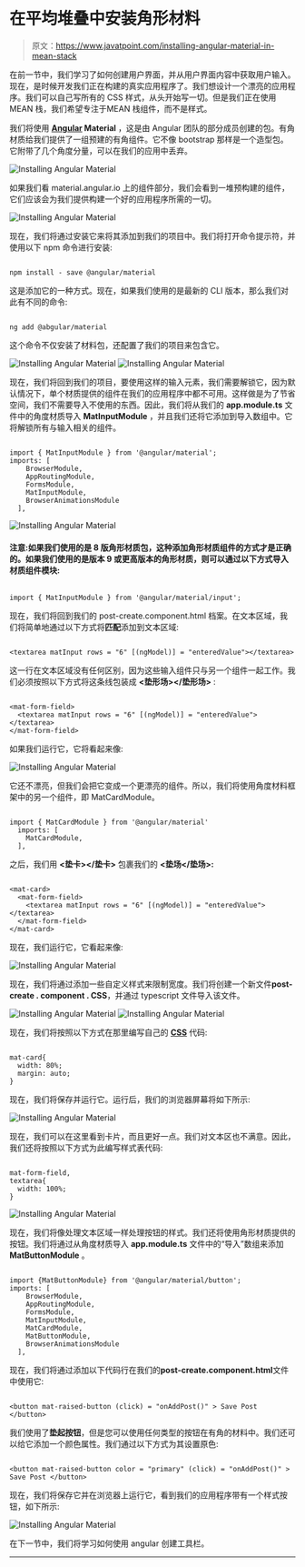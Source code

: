 # 在平均堆叠中安装角形材料

> 原文：<https://www.javatpoint.com/installing-angular-material-in-mean-stack>

在前一节中，我们学习了如何创建用户界面，并从用户界面内容中获取用户输入。现在，是时候开发我们正在构建的真实应用程序了。我们想设计一个漂亮的应用程序。我们可以自己写所有的 CSS 样式，从头开始写一切。但是我们正在使用MEAN 栈，我们希望专注于MEAN 栈组件，而不是样式。

我们将使用 **[Angular](https://www.javatpoint.com/angularjs-tutorial) Material** ，这是由 Angular 团队的部分成员创建的包。有角材质给我们提供了一组预建的有角组件。它不像 bootstrap 那样是一个造型包。它附带了几个角度分量，可以在我们的应用中丢弃。

![Installing Angular Material](img/7a81b09c1e932f8a2557f6cf05ba6b1b.png)

如果我们看 material.angular.io 上的组件部分，我们会看到一堆预构建的组件，它们应该会为我们提供构建一个好的应用程序所需的一切。

![Installing Angular Material](img/cd407e6bc32af18f0d0538308c4773d0.png)

现在，我们将通过安装它来将其添加到我们的项目中。我们将打开命令提示符，并使用以下 npm 命令进行安装:

```

npm install - save @angular/material

```

这是添加它的一种方式。现在，如果我们使用的是最新的 CLI 版本，那么我们对此有不同的命令:

```

ng add @abgular/material

```

这个命令不仅安装了材料包，还配置了我们的项目来包含它。

![Installing Angular Material](img/c89820180ab175c27064d94bf277f511.png)
![Installing Angular Material](img/29b8ad4ee5340f086a6354ac1ad25a55.png)

现在，我们将回到我们的项目，要使用这样的输入元素，我们需要解锁它，因为默认情况下，单个材质提供的组件在我们的应用程序中都不可用。这样做是为了节省空间，我们不需要导入不使用的东西。因此，我们将从我们的 **app.module.ts** 文件中的角度材质导入 **MatInputModule** ，并且我们还将它添加到导入数组中。它将解锁所有与输入相关的组件。

```

import { MatInputModule } from '@angular/material';  
imports: [
    BrowserModule,
    AppRoutingModule,
    FormsModule,
    MatInputModule,
    BrowserAnimationsModule
  ],

```

![Installing Angular Material](img/6cd7d6ae1ff77f1894cb000cde77ec55.png)

#### 注意:如果我们使用的是 8 版角形材质包，这种添加角形材质组件的方式才是正确的。如果我们使用的是版本 9 或更高版本的角形材质，则可以通过以下方式导入材质组件模块:

```

import { MatInputModule } from '@angular/material/input'; 

```

现在，我们将回到我们的 post-create.component.html 档案。在文本区域，我们将简单地通过以下方式将**匹配**添加到文本区域:

```

<textarea matInput rows = "6" [(ngModel)] = "enteredValue"></textarea>

```

这一行在文本区域没有任何区别，因为这些输入组件只与另一个组件一起工作。我们必须按照以下方式将这条线包装成 **<垫形场></垫形场>** :

```

<mat-form-field>
  <textarea matInput rows = "6" [(ngModel)] = "enteredValue"></textarea>
</mat-form-field>

```

如果我们运行它，它将看起来像:

![Installing Angular Material](img/00ea0294d9fbe3ecfbc172c63a99f8de.png)

它还不漂亮，但我们会把它变成一个更漂亮的组件。所以，我们将使用角度材料框架中的另一个组件，即 MatCardModule。

```

import { MatCardModule } from '@angular/material'
  imports: [
    MatCardModule,
  ],

```

之后，我们用 **<垫卡></垫卡>** 包裹我们的 **<垫场</垫场>:**

```

<mat-card>
  <mat-form-field>
    <textarea matInput rows = "6" [(ngModel)] = "enteredValue"></textarea>
  </mat-form-field>
</mat-card>

```

现在，我们运行它，它看起来像:

![Installing Angular Material](img/4a43a3e08ce9db7eec139f2008582bf8.png)

现在，我们将通过添加一些自定义样式来限制宽度。我们将创建一个新文件**post-create . component . CSS**，并通过 typescript 文件导入该文件。

![Installing Angular Material](img/185ef8117da213ab15deedb33126cc0c.png)
![Installing Angular Material](img/010e85ffc545da606c1413de71e43417.png)

现在，我们将按照以下方式在那里编写自己的 **[CSS](https://www.javatpoint.com/css-tutorial)** 代码:

```

mat-card{
  width: 80%;
  margin: auto;
}

```

现在，我们将保存并运行它。运行后，我们的浏览器屏幕将如下所示:

![Installing Angular Material](img/ef4c95d5b71ff5a3a39dcc7bb8db39f9.png)

现在，我们可以在这里看到卡片，而且更好一点。我们对文本区也不满意。因此，我们还将按照以下方式为此编写样式表代码:

```

mat-form-field,
textarea{
  width: 100%;
}

```

![Installing Angular Material](img/1184594345cbb197f54e7575a8d1c44a.png)

现在，我们将像处理文本区域一样处理按钮的样式。我们还将使用角形材质提供的按钮。我们将通过从角度材质导入 **app.module.ts** 文件中的“导入”数组来添加 **MatButtonModule** 。

```

import {MatButtonModule} from '@angular/material/button';
imports: [
    BrowserModule,
    AppRoutingModule,
    FormsModule,
    MatInputModule,
    MatCardModule,
    MatButtonModule,
    BrowserAnimationsModule
  ],

```

现在，我们将通过添加以下代码行在我们的**post-create.component.html**文件中使用它:

```

<button mat-raised-button (click) = "onAddPost()" > Save Post </button>

```

我们使用了**垫起按钮**，但是您可以使用任何类型的按钮在有角的材料中。我们还可以给它添加一个颜色属性。我们通过以下方式为其设置原色:

```

<button mat-raised-button color = "primary" (click) = "onAddPost()" > Save Post </button>

```

现在，我们将保存它并在浏览器上运行它，看到我们的应用程序带有一个样式按钮，如下所示:

![Installing Angular Material](img/25292ec1429cb36ba8b085d45683d541.png)

在下一节中，我们将学习如何使用 angular 创建工具栏。

* * *